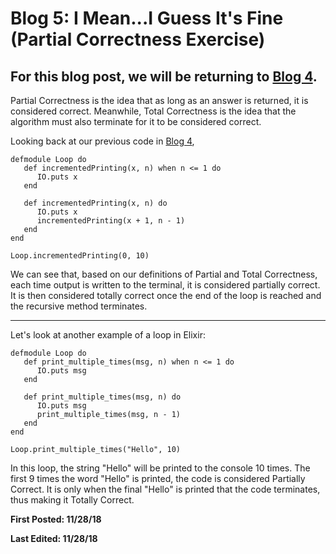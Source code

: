 # Blog 5: I Mean...I Guess It's Fine (Partial Correctness Exercise)

## For this blog post, we will be returning to [Blog 4](Blog-4.md).

Partial Correctness is the idea that as long as an answer is returned, it is considered correct. Meanwhile, Total Correctness is the idea that the algorithm must also terminate for it to be considered correct.

Looking back at our previous code in [Blog 4](Blog-4.md), 

```
defmodule Loop do
   def incrementedPrinting(x, n) when n <= 1 do
      IO.puts x
   end

   def incrementedPrinting(x, n) do
      IO.puts x
      incrementedPrinting(x + 1, n - 1)
   end
end

Loop.incrementedPrinting(0, 10)
```

We can see that, based on our definitions of Partial and Total Correctness, each time output is written to the terminal, it is considered partially correct. It is then considered totally correct once the end of the loop is reached and the recursive method terminates.

___

Let's look at another example of a loop in Elixir:

```
defmodule Loop do
   def print_multiple_times(msg, n) when n <= 1 do
      IO.puts msg
   end

   def print_multiple_times(msg, n) do
      IO.puts msg
      print_multiple_times(msg, n - 1)
   end
end

Loop.print_multiple_times("Hello", 10)
```

In this loop, the string "Hello" will be printed to the console 10 times. The first 9 times the word "Hello" is printed, the code is considered Partially Correct. It is only when the final "Hello" is printed that the code terminates, thus making it Totally Correct.

**First Posted: 11/28/18**

**Last Edited: 11/28/18**
